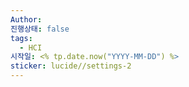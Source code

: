 ```yaml
---
Author: 
진행상태: false
tags:
  - HCI
시작일: <% tp.date.now("YYYY-MM-DD") %>
sticker: lucide//settings-2
---
```

